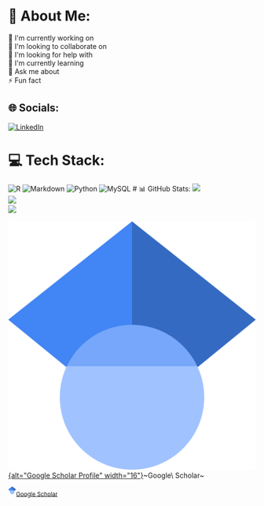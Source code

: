 # 💫 About Me:

🔭 I'm currently working on<br>👯 I'm looking to collaborate on<br>🤝 I'm looking for help with<br>🌱 I'm currently learning<br>💬 Ask me about<br>⚡ Fun fact

## 🌐 Socials:

[![LinkedIn](https://img.shields.io/badge/LinkedIn-%25230077B5.svg?logo=linkedin&logoColor=white)](https://linkedin.com/in/seamusrobertmurphy)

# 💻 Tech Stack:

![R](https://img.shields.io/badge/r-%2523276DC3.svg?style=plastic&logo=r&logoColor=white) ![Markdown](https://img.shields.io/badge/markdown-%2523000000.svg?style=plastic&logo=markdown&logoColor=white) ![Python](https://img.shields.io/badge/python-3670A0?style=plastic&logo=python&logoColor=ffdd54) ![MySQL](https://img.shields.io/badge/mysql-%252300000f.svg?style=plastic&logo=mysql&logoColor=white) \# 📊 GitHub Stats: ![](https://github-readme-stats.vercel.app/api?username=seamusrobertmurphy&theme=city_light&hide_border=false&include_all_commits=true&count_private=false)<br/> ![](https://github-readme-streak-stats.herokuapp.com/?user=seamusrobertmurphy&theme=city_light&hide_border=false)<br/> ![](https://github-readme-stats.vercel.app/api/top-langs/?username=seamusrobertmurphy&theme=city_light&hide_border=false&include_all_commits=true&count_private=false&layout=compact)

[![](google-scholar.svg){alt="Google Scholar Profile" width="16"}](https://scholar.google.com/citations?user=jDGq9I4AAAAJ&hl=en)~Google\ Scholar~

[<img src="google-scholar.svg" width="16"/>](https://scholar.google.com/citations?user=jDGq9I4AAAAJ&hl=en)<sub>[Google Scholar](https://scholar.google.com/citations?user=jDGq9I4AAAAJ&hl=en)</sub>
